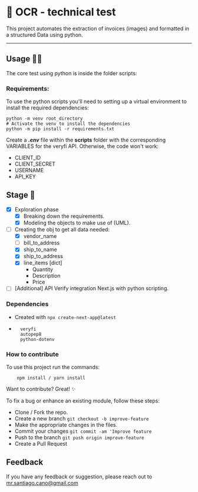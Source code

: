 # 🍃 OCR - technical test

This project automates the extraction of invoices (images) and formatted in a structured Data using python.

---

## Usage 🧑‍💻

The core test using python is inside the folder scripts:

### Requirements:

To use the python scripts you'll need to setting up a virtual environment to install the required dependencies:

```shell
python -m venv root_directory
# Activate the venv to install the dependencies
python -m pip install -r requirements.txt
```

Create a **_.env_** file within the **scripts** folder with the corresponding VARIABLES for the veryfi API. Otherwise, the code won't work:

- CLIENT_ID
- CLIENT_SECRET
- USERNAME
- API_KEY

## Stage 🌱

- [x] Exploration phase
  - [x] Breaking down the requirements.
  - [x] Modeling the objects to make use of (UML).
- [ ] Creating the obj to get all data needed:
  - [x] vendor_name
  - [ ] bill_to_address
  - [x] ship_to_name
  - [x] ship_to_address
  - [x] line_items [dict]
    - Quantity
    - Description
    - Price
- [ ] [Additional] API Verify integration Next.js with python scripting.

### Dependencies

- Created with `npx create-next-app@latest`
- ```
    veryfi
    autopep8
    python-dotenv
  ```

### How to contribute

To use this project run the commands:

```
    npm install / yarn install
```

Want to contribute? Great! ✨

To fix a bug or enhance an existing module, follow these steps:

- Clone / Fork the repo.
- Create a new branch `git checkout -b improve-feature`
- Make the appropriate changes in the files.
- Commit your changes `git commit -am 'Improve feature`
- Push to the branch `git push origin improve-feature`
- Create a Pull Request

## Feedback

If you have any feedback or suggestion, please reach out to mr.santiago.cano@gmail.com
